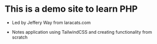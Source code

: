 # This is a demo site to learn PHP

- Led by Jeffery Way from laracats.com


- Notes application using TailwindCSS and creating functionality from scratch